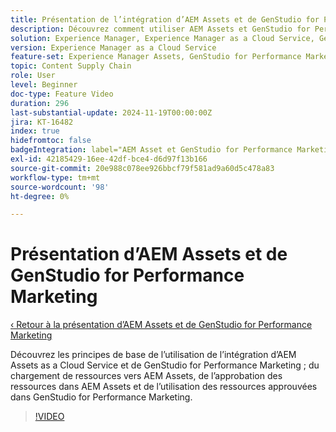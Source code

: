 ```yaml
---
title: Présentation de l’intégration d’AEM Assets et de GenStudio for Performance Marketing
description: Découvrez comment utiliser AEM Assets et GenStudio for Performance Marketing, du chargement et de l’approbation de ressources dans AEM à l’utilisation de ressources dans GenStudio for Performance Marketing.
solution: Experience Manager, Experience Manager as a Cloud Service, GenStudio for Performance Marketing
version: Experience Manager as a Cloud Service
feature-set: Experience Manager Assets, GenStudio for Performance Marketing
topic: Content Supply Chain
role: User
level: Beginner
doc-type: Feature Video
duration: 296
last-substantial-update: 2024-11-19T00:00:00Z
jira: KT-16482
index: true
hidefromtoc: false
badgeIntegration: label="AEM Asset et GenStudio for Performance Marketing" type="positive"
exl-id: 42185429-16ee-42df-bce4-d6d97f13b166
source-git-commit: 20e988c078ee926bbcf79f581ad9a60d5c478a83
workflow-type: tm+mt
source-wordcount: '98'
ht-degree: 0%

---
```


# Présentation d’AEM Assets et de GenStudio for Performance Marketing

[‹ Retour à la présentation d’AEM Assets et de GenStudio for Performance Marketing](./overview.md)

Découvrez les principes de base de l’utilisation de l’intégration d’AEM Assets as a Cloud Service et de GenStudio for Performance Marketing ; du chargement de ressources vers AEM Assets, de l’approbation des ressources dans AEM Assets et de l’utilisation des ressources approuvées dans GenStudio for Performance Marketing.

>[!VIDEO](https://video.tv.adobe.com/v/3439279/?learn=on&enablevpops&captions=fre_fr)
